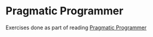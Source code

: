 # Pragmatic Programmer

Exercises done as part of reading [Pragmatic Programmer](https://pragprog.com/book/tpp20/the-pragmatic-programmer-20th-anniversary-edition)